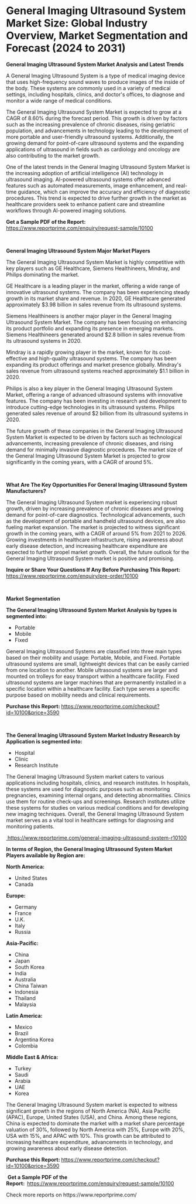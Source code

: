 <p><h1>General Imaging Ultrasound System Market Size: Global Industry Overview, Market Segmentation and Forecast (2024 to 2031)</h1></p><p><strong>General Imaging Ultrasound System Market Analysis and Latest Trends</strong></p>
<p><p>A General Imaging Ultrasound System is a type of medical imaging device that uses high-frequency sound waves to produce images of the inside of the body. These systems are commonly used in a variety of medical settings, including hospitals, clinics, and doctor's offices, to diagnose and monitor a wide range of medical conditions.</p><p>The General Imaging Ultrasound System Market is expected to grow at a CAGR of 8.60% during the forecast period. This growth is driven by factors such as the increasing prevalence of chronic diseases, rising geriatric population, and advancements in technology leading to the development of more portable and user-friendly ultrasound systems. Additionally, the growing demand for point-of-care ultrasound systems and the expanding applications of ultrasound in fields such as cardiology and oncology are also contributing to the market growth.</p><p>One of the latest trends in the General Imaging Ultrasound System Market is the increasing adoption of artificial intelligence (AI) technology in ultrasound imaging. AI-powered ultrasound systems offer advanced features such as automated measurements, image enhancement, and real-time guidance, which can improve the accuracy and efficiency of diagnostic procedures. This trend is expected to drive further growth in the market as healthcare providers seek to enhance patient care and streamline workflows through AI-powered imaging solutions.</p></p>
<p><strong>Get a Sample PDF of the Report:&nbsp;</strong> <a href="https://www.reportprime.com/enquiry/request-sample/10100">https://www.reportprime.com/enquiry/request-sample/10100</a></p>
<p>&nbsp;</p>
<p><strong>General Imaging Ultrasound System Major Market Players</strong></p>
<p><p>The General Imaging Ultrasound System Market is highly competitive with key players such as GE Healthcare, Siemens Healthineers, Mindray, and Philips dominating the market. </p><p>GE Healthcare is a leading player in the market, offering a wide range of innovative ultrasound systems. The company has been experiencing steady growth in its market share and revenue. In 2020, GE Healthcare generated approximately $3.98 billion in sales revenue from its ultrasound systems.</p><p>Siemens Healthineers is another major player in the General Imaging Ultrasound System Market. The company has been focusing on enhancing its product portfolio and expanding its presence in emerging markets. Siemens Healthineers generated around $2.8 billion in sales revenue from its ultrasound systems in 2020.</p><p>Mindray is a rapidly growing player in the market, known for its cost-effective and high-quality ultrasound systems. The company has been expanding its product offerings and market presence globally. Mindray's sales revenue from ultrasound systems reached approximately $1.1 billion in 2020.</p><p>Philips is also a key player in the General Imaging Ultrasound System Market, offering a range of advanced ultrasound systems with innovative features. The company has been investing in research and development to introduce cutting-edge technologies in its ultrasound systems. Philips generated sales revenue of around $2 billion from its ultrasound systems in 2020.</p><p>The future growth of these companies in the General Imaging Ultrasound System Market is expected to be driven by factors such as technological advancements, increasing prevalence of chronic diseases, and rising demand for minimally invasive diagnostic procedures. The market size of the General Imaging Ultrasound System Market is projected to grow significantly in the coming years, with a CAGR of around 5%.</p></p>
<p>&nbsp;</p>
<p><strong>What Are The Key Opportunities For General Imaging Ultrasound System Manufacturers?</strong></p>
<p><p>The General Imaging Ultrasound System market is experiencing robust growth, driven by increasing prevalence of chronic diseases and growing demand for point-of-care diagnostics. Technological advancements, such as the development of portable and handheld ultrasound devices, are also fueling market expansion. The market is projected to witness significant growth in the coming years, with a CAGR of around 5% from 2021 to 2026. Growing investments in healthcare infrastructure, rising awareness about early disease detection, and increasing healthcare expenditure are expected to further propel market growth. Overall, the future outlook for the General Imaging Ultrasound System market is positive and promising.</p></p>
<p><strong>Inquire or Share Your Questions If Any Before Purchasing This Report:</strong> <a href="https://www.reportprime.com/enquiry/pre-order/10100">https://www.reportprime.com/enquiry/pre-order/10100</a></p>
<p>&nbsp;</p>
<p><strong>Market Segmentation</strong></p>
<p><strong>The General Imaging Ultrasound System Market Analysis by types is segmented into:</strong></p>
<p><ul><li>Portable</li><li>Mobile</li><li>Fixed</li></ul></p>
<p><p>General Imaging Ultrasound Systems are classified into three main types based on their mobility and usage: Portable, Mobile, and Fixed. Portable ultrasound systems are small, lightweight devices that can be easily carried from one location to another. Mobile ultrasound systems are larger and mounted on trolleys for easy transport within a healthcare facility. Fixed ultrasound systems are larger machines that are permanently installed in a specific location within a healthcare facility. Each type serves a specific purpose based on mobility needs and clinical requirements.</p></p>
<p><strong>Purchase this Report:&nbsp;</strong><a href="https://www.reportprime.com/checkout?id=10100&price=3590">https://www.reportprime.com/checkout?id=10100&price=3590</a></p>
<p>&nbsp;</p>
<p><strong>The General Imaging Ultrasound System Market Industry Research by Application is segmented into:</strong></p>
<p><ul><li>Hospital</li><li>Clinic</li><li>Research Institute</li></ul></p>
<p><p>The General Imaging Ultrasound System market caters to various applications including hospitals, clinics, and research institutes. In hospitals, these systems are used for diagnostic purposes such as monitoring pregnancies, examining internal organs, and detecting abnormalities. Clinics use them for routine check-ups and screenings. Research institutes utilize these systems for studies on various medical conditions and for developing new imaging techniques. Overall, the General Imaging Ultrasound System market serves as a vital tool in healthcare settings for diagnosing and monitoring patients.</p></p>
<p><a href="https://www.reportprime.com/general-imaging-ultrasound-system-r10100">&nbsp;https://www.reportprime.com/general-imaging-ultrasound-system-r10100</a></p>
<p><strong>In terms of Region, the General Imaging Ultrasound System Market Players available by Region are:</strong></p>
<p>
    <p> <strong> North America: </strong>
        <ul>
            <li>United States</li>
            <li>Canada</li>
        </ul>
        </p> 
    <p> <strong> Europe: </strong>
        <ul>
            <li>Germany</li>
            <li>France</li>
            <li>U.K.</li>
            <li>Italy</li>
            <li>Russia</li>
        </ul>
        </p> 
    <p> <strong> Asia-Pacific: </strong>
        <ul>
            <li>China</li>
            <li>Japan</li>
            <li>South Korea</li>
            <li>India</li>
            <li>Australia</li>
            <li>China Taiwan</li>
            <li>Indonesia</li>
            <li>Thailand</li>
            <li>Malaysia</li>
        </ul>
        </p> 
    <p> <strong> Latin America: </strong>
        <ul>
            <li>Mexico</li>
            <li>Brazil</li>
            <li>Argentina Korea</li>
            <li>Colombia</li>
        </ul>
        </p> 
    <p> <strong> Middle East & Africa: </strong>
        <ul>
            <li>Turkey</li>
            <li>Saudi</li>
            <li>Arabia</li>
            <li>UAE</li>
            <li>Korea</li>
        </ul>
    </p>
    </p>
<p><p>The General Imaging Ultrasound System market is expected to witness significant growth in the regions of North America (NA), Asia Pacific (APAC), Europe, United States (USA), and China. Among these regions, China is expected to dominate the market with a market share percentage valuation of 30%, followed by North America with 25%, Europe with 20%, USA with 15%, and APAC with 10%. This growth can be attributed to increasing healthcare expenditure, advancements in technology, and growing awareness about early disease detection.</p></p>
<p><strong>Purchase this Report: </strong><a href="https://www.reportprime.com/checkout?id=10100&price=3590">https://www.reportprime.com/checkout?id=10100&price=3590</a></p>
<p>&nbsp;<strong>Get a Sample PDF of the Report:&nbsp;&nbsp;</strong><a href="https://www.reportprime.com/enquiry/request-sample/10100">https://www.reportprime.com/enquiry/request-sample/10100</a></p>
<p><strong></strong></p>
<p>Check more reports on https://www.reportprime.com/</p>